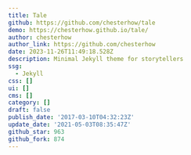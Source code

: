 ```yaml
---
title: Tale
github: https://github.com/chesterhow/tale
demo: https://chesterhow.github.io/tale/
author: chesterhow
author_link: https://github.com/chesterhow
date: 2023-11-26T11:49:18.528Z
description: Minimal Jekyll theme for storytellers
ssg:
  - Jekyll
css: []
ui: []
cms: []
category: []
draft: false
publish_date: '2017-03-10T04:32:23Z'
update_date: '2021-05-03T08:35:47Z'
github_star: 963
github_fork: 874
---
```

